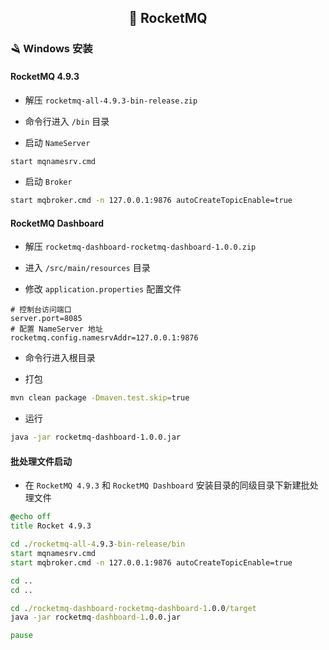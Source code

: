 <h2 align="center">📔 RocketMQ</h2>

### 🪒 Windows 安装

#### RocketMQ 4.9.3

* 解压 `rocketmq-all-4.9.3-bin-release.zip`

* 命令行进入 `/bin` 目录

* 启动 `NameServer`

```bash
start mqnamesrv.cmd
```

* 启动 `Broker`

```bash
start mqbroker.cmd -n 127.0.0.1:9876 autoCreateTopicEnable=true
```

#### RocketMQ Dashboard

* 解压 `rocketmq-dashboard-rocketmq-dashboard-1.0.0.zip`

* 进入 `/src/main/resources` 目录

* 修改 `application.properties` 配置文件

```properties
# 控制台访问端口
server.port=8085
# 配置 NameServer 地址
rocketmq.config.namesrvAddr=127.0.0.1:9876
```

* 命令行进入根目录

* 打包

```bash
mvn clean package -Dmaven.test.skip=true
```

* 运行

```bash
java -jar rocketmq-dashboard-1.0.0.jar
```

#### 批处理文件启动

* 在 `RocketMQ 4.9.3` 和 `RocketMQ Dashboard` 安装目录的同级目录下新建批处理文件

```bat
@echo off
title Rocket 4.9.3

cd ./rocketmq-all-4.9.3-bin-release/bin
start mqnamesrv.cmd
start mqbroker.cmd -n 127.0.0.1:9876 autoCreateTopicEnable=true

cd ..
cd ..

cd ./rocketmq-dashboard-rocketmq-dashboard-1.0.0/target
java -jar rocketmq-dashboard-1.0.0.jar

pause
```
